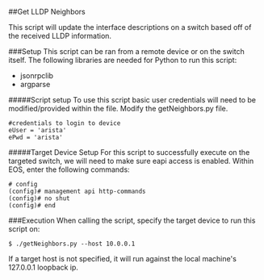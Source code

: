 ##Get LLDP Neighbors

This script will update the interface descriptions on a switch based off of the received LLDP information.

###Setup
This script can be ran from a remote device or on the switch itself.  The following libraries are needed for Python to run this script:
- jsonrpclib
- argparse

#####Script setup
To use this script basic user credentials will need to be modified/provided within the file. Modify the getNeighbors.py file.

    #credentials to login to device
    eUser = 'arista'
    ePwd = 'arista'

#####Target Device Setup
For this script to successfully execute on the targeted switch, we will need to make sure eapi access is enabled.  Within EOS, enter the following commands:

    # config
    (config)# management api http-commands
    (config)# no shut
    (config)# end

###Execution
When calling the script, specify the target device to run this script on:

    $ ./getNeighbors.py --host 10.0.0.1

If a target host is not specified, it will run against the local machine's 127.0.0.1 loopback ip.